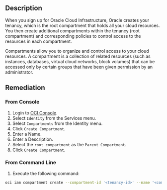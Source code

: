 ## Description

When you sign up for Oracle Cloud Infrastructure, Oracle creates your tenancy, which is the root compartment that holds all your cloud resources. You then create additional compartments within the tenancy (root compartment) and corresponding policies to control access to the resources in each compartment.

Compartments allow you to organize and control access to your cloud resources. A compartment is a collection of related resources (such as instances, databases, virtual cloud networks, block volumes) that can be accessed only by certain groups that have been given permission by an administrator.

## Remediation

### From Console

1. Login to [OCI Console](https://www.oracle.com/cloud/).
2. Select `Identity` from the Services menu.
3. Select `Compartments` from the Identity menu.
4. Click `Create Compartment`.
5. Enter a Name.
6. Enter a Description.
7. Select the `root compartment` as the `Parent Compartment`.
8. Click `Create Compartment`.

### From Command Line

1. Execute the following command:

```bash
oci iam compartment create --compartment-id '<tenancy-id>' --name '<compartment-name>' --description '<compartment description>'
```